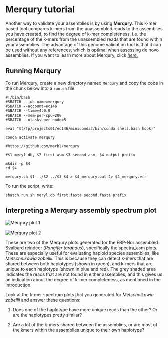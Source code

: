 # Merqury tutorial

Another way to validate your assemblies is by using **Merqury**. This k-mer based tool compares k-mers from the unassembled reads to the assemblies you have created, to find the degree of k-mer completeness, i.e. the percentage of the k-mers from the unassembled reads that are found within your assemblies. The advantage of this genome validation tool is that it can be used without any references, which is optimal when assessing de novo assemblies. If you want to learn more about Merqury, click [*here.*](https://github.com/marbl/merqury)

## Running Merqury

To run Merqury, create a new directory named `Merqury` and copy the code in the chunk below into a `run.sh` file:

```
#!/bin/bash
#SBATCH --job-name=merqury
#SBATCH --account=ec146
#SBATCH --time=4:0:0
#SBATCH --mem-per-cpu=20G
#SBATCH --ntasks-per-node=5

eval "$(/fp/projects01/ec146/miniconda3/bin/conda shell.bash hook)" 

conda activate merqury

#https://github.com/marbl/merqury

#$1 meryl db, $2 first asm $3 second asm, $4 output prefix 

mkdir -p $4
cd $4

merqury.sh $1 ../$2 ../$3 $4 > $4_merqury.out 2> $4_merqury.err
```

To run the script, write:

```
sbatch run.sh meryl.db first.fasta second.fasta prefix
```

## Interpreting a Merqury assembly spectrum plot

![Merqury plot 1](https://user-images.githubusercontent.com/110542053/206440295-74db4b51-d5f8-43d4-961f-c027c0f080af.png)

![Merqury plot 2](https://user-images.githubusercontent.com/110542053/206440369-ef889d7f-08ee-4f77-8a87-c0b4042fdb9d.png)

These are two of the Merqury plots generated for the EBP-Nor assembled Svalbard reindeer (*Rangifer tarandus*), specifically the spectra_asm plots. These are especially useful for evaluating haploid species assemblies, like *Metschnikowia zobellii*. This is because they can detect k-mers that are shared between both haplotypes (shown in green), and k-mers that are unique to each haplotype (shown in blue and red). The grey shaded area indicates the reads that are not found in either assemblies, and this gives us an indication about the degree of k-mer completeness, as mentioned in the introduction. 

Look at the k-mer spectrum plots that you generated for *Metschnikowia zobellii* and answer these questions:

1. Does one of the haplotype have more unique reads than the other? Or are the haplotypes pretty similar?

2. Are a lot of the k-mers shared between the assemblies, or are most of the kmers within the assemblies unique to their own haplotype?

